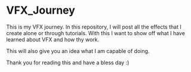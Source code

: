 # VFX_Journey

This is my VFX journey. In this repository, I will post all the effects that I create alone or through tutorials. With this I want to show off what I have learned about VFX and how thy work. 

This will also give you an idea what I am capable of doing.

Thank you for reading this and have a bless day :)